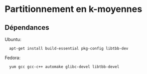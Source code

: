 Partitionnement en k-moyennes
=============================

## Dépendances

Ubuntu:

```
  apt-get install build-essential pkg-config libtbb-dev
```

Fedora:

```
  yum gcc gcc-c++ automake glibc-devel libtbb-devel
```

